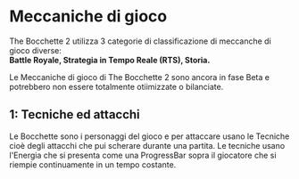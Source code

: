 # Meccaniche di gioco
The Bocchette 2 utilizza 3 categorie di classificazione di meccanche di gioco diverse:<br>
**Battle Royale, Strategia in Tempo Reale (RTS), Storia.**<br>

Le Meccaniche di gioco di The Bocchette 2 sono ancora in fase Beta e potrebbero non essere totalmente otiimizzate o bilanciate.

## 1: Tecniche ed attacchi
Le Bocchette sono i personaggi del gioco e per attaccare usano le Tecniche cioè degli attacchi che pui scherare durante una partita. Le tecniche usano l'Energia che si presenta come una ProgressBar sopra il giocatore che si riempie continuamente in un tempo costante. 